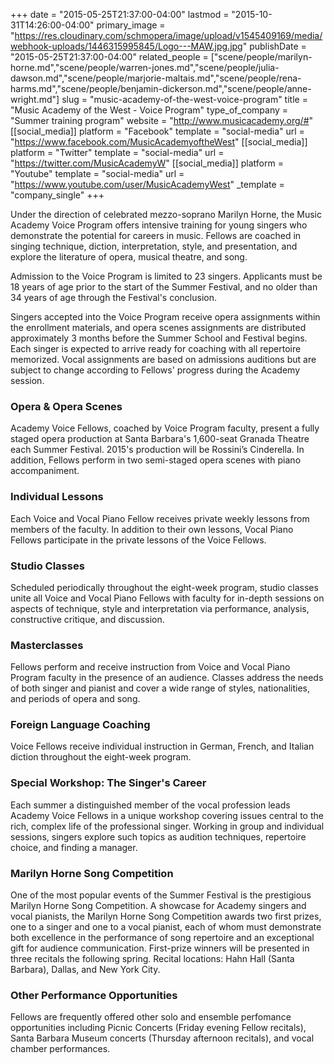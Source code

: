 +++
date = "2015-05-25T21:37:00-04:00"
lastmod = "2015-10-31T14:26:00-04:00"
primary_image = "https://res.cloudinary.com/schmopera/image/upload/v1545409169/media/webhook-uploads/1446315995845/Logo---MAW.jpg.jpg"
publishDate = "2015-05-25T21:37:00-04:00"
related_people = ["scene/people/marilyn-horne.md","scene/people/warren-jones.md","scene/people/julia-dawson.md","scene/people/marjorie-maltais.md","scene/people/rena-harms.md","scene/people/benjamin-dickerson.md","scene/people/anne-wright.md"]
slug = "music-academy-of-the-west-voice-program"
title = "Music Academy of the West - Voice Program"
type_of_company = "Summer training program"
website = "http://www.musicacademy.org/#"
[[social_media]]
platform = "Facebook"
template = "social-media"
url = "https://www.facebook.com/MusicAcademyoftheWest"
[[social_media]]
platform = "Twitter"
template = "social-media"
url = "https://twitter.com/MusicAcademyW"
[[social_media]]
platform = "Youtube"
template = "social-media"
url = "https://www.youtube.com/user/MusicAcademyWest"
_template = "company_single"
+++

Under the direction of celebrated mezzo-soprano Marilyn Horne, the Music Academy Voice Program offers intensive training for young singers who demonstrate the potential for careers in music. Fellows are coached in singing technique, diction, interpretation, style, and presentation, and explore the literature of opera, musical theatre, and song.

Admission to the Voice Program is limited to 23 singers. Applicants must be 18 years of age prior to the start of the Summer Festival, and no older than 34 years of age through the Festival's conclusion.

Singers accepted into the Voice Program receive opera assignments within the enrollment materials, and opera scenes assignments are distributed approximately 3 months before the Summer School and Festival begins. Each singer is expected to arrive ready for coaching with all repertoire memorized. Vocal assignments are based on admissions auditions but are subject to change according to Fellows' progress during the Academy session.

### Opera & Opera Scenes

Academy Voice Fellows, coached by Voice Program faculty, present a fully staged opera production at Santa Barbara's 1,600-seat Granada Theatre each Summer Festival. 2015's production will be Rossini’s Cinderella. In addition, Fellows perform in two semi-staged opera scenes with piano accompaniment.

### Individual Lessons

Each Voice and Vocal Piano Fellow receives private weekly lessons from members of the faculty. In addition to their own lessons, Vocal Piano Fellows participate in the private lessons of the Voice Fellows.

### Studio Classes

Scheduled periodically throughout the eight-week program, studio classes unite all Voice and Vocal Piano Fellows with faculty for in-depth sessions on aspects of technique, style and interpretation via performance, analysis, constructive critique, and discussion.

### Masterclasses

Fellows perform and receive instruction from Voice and Vocal Piano Program faculty in the presence of an audience. Classes address the needs of both singer and pianist and cover a wide range of styles, nationalities, and periods of opera and song.

### Foreign Language Coaching

Voice Fellows receive individual instruction in German, French, and Italian diction throughout the eight-week program.

### Special Workshop: The Singer's Career

Each summer a distinguished member of the vocal profession leads Academy Voice Fellows in a unique workshop covering issues central to the rich, complex life of the professional singer. Working in group and individual sessions, singers explore such topics as audition techniques, repertoire choice, and finding a manager.

### Marilyn Horne Song Competition

One of the most popular events of the Summer Festival is the prestigious Marilyn Horne Song Competition. A showcase for Academy singers and vocal pianists, the Marilyn Horne Song Competition awards two first prizes, one to a singer and one to a vocal pianist, each of whom must demonstrate both excellence in the performance of song repertoire and an exceptional gift for audience communication. First-prize winners will be presented in three recitals the following spring. Recital locations: Hahn Hall (Santa Barbara), Dallas, and New York City.

### Other Performance Opportunities

Fellows are frequently offered other solo and ensemble perfomance opportunities including Picnic Concerts (Friday evening Fellow recitals), Santa Barbara Museum concerts (Thursday afternoon recitals), and vocal chamber performances.
